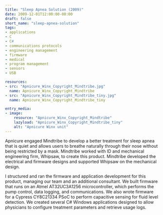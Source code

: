 ```yaml
---
title: "Sleep Apnea Solution (2009)"
date: 2009-12-01T12:00:00-08:00
draft: false
short_name: "sleep-apnea-solution"
tags: 
- applications
- C
- C#
- communications protocols
- engineering management
- firmware
- medical
- program management
- sensors
- USB

resources:
- src: "Apnicure_Winx_Copyright_Mindtribe.jpg"
  name: Apnicure_Winx_Copyright_Mindtribe
- src: "Apnicure_Winx_Copyright_Mindtribe_tiny.jpg"
  name: Apnicure_Winx_Copyright_Mindtribe_tiny

entry_media:
- image:
    resource: "Apnicure_Winx_Copyright_Mindtribe"
    lazyload: "Apnicure_Winx_Copyright_Mindtribe_tiny"
    alt: "Apnicure Winx unit"
---
```

Apnicure engaged Mindtribe to develop a better treatment for sleep apnea that is quiet and allows users to breathe naturally through their nose without being restricted by a mask. Mindtribe worked with ID and mechanical engineering firm, Whipsaw, to create this product. Mindtribe developed the electrical and firmware designs and supported Whipsaw on the mechanical design.

I structured and ran the firmware and application development for this product, managing our team and an additional consultant. We built firmware that runs on an Atmel AT32UC3A1256 microcontroller, which performs the pump control, data logging, and communications. We also wrote firmware for a Cypress CY8C21334 PSoC to perform capacitive sensing for fluid level detection. We created several C# Windows applications designed to allow physicians to configure treatment parameters and retrieve usage logs.
